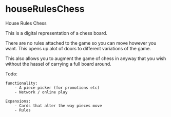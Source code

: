 # houseRulesChess
House Rules Chess

This is a digital representation of a chess board.  

There are no rules attached to the game so you can move however you want.  This opens up alot of doors to different variations of the game.

This also allows you to augment the game of chess in anyway that you wish without the hassel of carrying a full board around.



Todo:

    functionality:
        - A piece picker (for promotions etc)
        - Network / online play
    
    Expansions:
        - Cards that alter the way pieces move
        - Rules